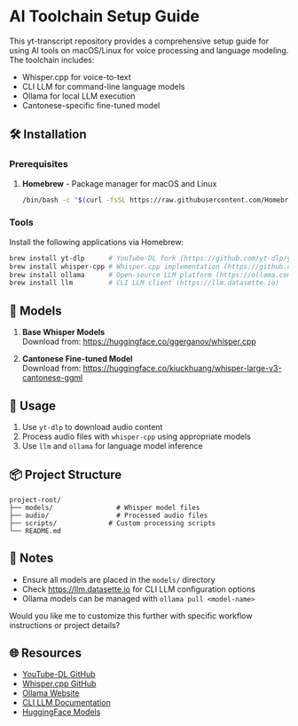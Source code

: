 # AI Toolchain Setup Guide

This yt-transcript repository provides a comprehensive setup guide for using AI tools on macOS/Linux for voice processing and language modeling. The toolchain includes:

- Whisper.cpp for voice-to-text
- CLI LLM for command-line language models
- Ollama for local LLM execution
- Cantonese-specific fine-tuned model

## 🛠 Installation

### Prerequisites

1. **Homebrew** - Package manager for macOS and Linux
   ```bash
   /bin/bash -c "$(curl -fsSL https://raw.githubusercontent.com/Homebrew/install/HEAD/install.sh)"
   ```

### Tools

Install the following applications via Homebrew:
```bash
brew install yt-dlp      # YouTube-DL fork (https://github.com/yt-dlp/yt-dlp)
brew install whisper-cpp # Whisper.cpp implementation (https://github.com/ggml-org/whisper.cpp)
brew install ollama      # Open-source LLM platform (https://ollama.com)
brew install llm         # CLI LLM client (https://llm.datasette.io)
```

## 🧠 Models

1. **Base Whisper Models**  
   Download from: https://huggingface.co/ggerganov/whisper.cpp

2. **Cantonese Fine-tuned Model**  
   Download from: https://huggingface.co/kiuckhuang/whisper-large-v3-cantonese-ggml

## 🧪 Usage

1. Use `yt-dlp` to download audio content
2. Process audio files with `whisper-cpp` using appropriate models
3. Use `llm` and `ollama` for language model inference

## 📦 Project Structure

```
project-root/
├── models/                # Whisper model files
├── audio/                 # Processed audio files
├── scripts/             # Custom processing scripts
└── README.md
```

## 📝 Notes

- Ensure all models are placed in the `models/` directory
- Check https://llm.datasette.io for CLI LLM configuration options
- Ollama models can be managed with `ollama pull <model-name>`

Would you like me to customize this further with specific workflow instructions or project details?
## 🌐 Resources

- [YouTube-DL GitHub](https://github.com/yt-dlp/yt-dlp)
- [Whisper.cpp GitHub](https://github.com/ggml-org/whisper.cpp)
- [Ollama Website](https://ollama.com/)
- [CLI LLM Documentation](https://llm.datasette.io/en/stable/index.html)
- [HuggingFace Models](https://huggingface.co/models)
